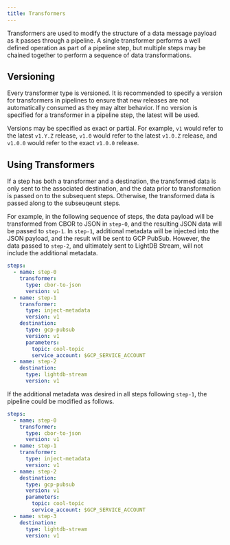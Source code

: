 ```yaml
---
title: Transformers
---
```


Transformers are used to modify the structure of a data message payload as it
passes through a pipeline. A single transformer performs a well defined
operation as part of a pipeline step, but multiple steps may be chained together
to perform a sequence of data transformations.

## Versioning

Every transformer type is versioned. It is recommended to specify a version
for transformers in pipelines to ensure that new releases are not
automatically consumed as they may alter behavior. If no version is specified
for a transformer in a pipeline step, the latest will be used.

Versions may be specified as exact or partial. For example, `v1` would refer to
the latest `v1.Y.Z` release, `v1.0` would refer to the latest `v1.0.Z` release,
and `v1.0.0` would refer to the exact `v1.0.0` release.

## Using Transformers

If a step has both a transformer and a destination, the transformed data is only
sent to the associated destination, and the data prior to transformation is
passed on to the subsequent steps. Otherwise, the transformed data is passed
along to the subseuqeunt steps.

For example, in the following sequence of steps, the data payload will be
transformed from CBOR to JSON in `step-0`, and the resulting JSON data will be
passed to `step-1`. In `step-1`, additional metadata will be injected into the
JSON payload, and the result will be sent to GCP PubSub. However, the data
passed to `step-2`, and ultimately sent to LightDB Stream, will not include the
additional metadata.

```yaml
steps:
  - name: step-0
    transformer:
      type: cbor-to-json
      version: v1
  - name: step-1
    transformer:
      type: inject-metadata
      version: v1
    destination:
      type: gcp-pubsub
      version: v1
      parameters:
        topic: cool-topic
        service_account: $GCP_SERVICE_ACCOUNT
  - name: step-2
    destination:
      type: lightdb-stream
      version: v1
```

If the additional metadata was desired in all steps following `step-1`, the
pipeline could be modified as follows.

```yaml
steps:
  - name: step-0
    transformer:
      type: cbor-to-json
      version: v1
  - name: step-1
    transformer:
      type: inject-metadata
      version: v1
  - name: step-2
    destination:
      type: gcp-pubsub
      version: v1
      parameters:
        topic: cool-topic
        service_account: $GCP_SERVICE_ACCOUNT
  - name: step-3
    destination:
      type: lightdb-stream
      version: v1
```
